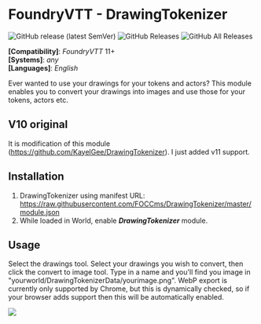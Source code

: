 # FoundryVTT - DrawingTokenizer
![GitHub release (latest SemVer)](https://img.shields.io/github/v/release/FOCCms/DrawingTokenizer?style=for-the-badge) 
![GitHub Releases](https://img.shields.io/github/downloads/FOCCms/DrawingTokenizer/latest/total?style=for-the-badge) 
![GitHub All Releases](https://img.shields.io/github/downloads/FOCCms/DrawingTokenizer/total?style=for-the-badge&label=Downloads+total)  

**[Compatibility]**: *FoundryVTT* 11+  
**[Systems]**: *any*  
**[Languages]**: *English*  

Ever wanted to use your drawings for your tokens and actors? This module enables you to convert your drawings into images and use those for your tokens, actors etc.

## V10 original
It is modification of this module (https://github.com/KayelGee/DrawingTokenizer). I just added v11 support.

## Installation

1. DrawingTokenizer using manifest URL: https://raw.githubusercontent.com/FOCCms/DrawingTokenizer/master/module.json
2. While loaded in World, enable **_DrawingTokenizer_** module.

## Usage

Select the drawings tool. Select your drawings you wish to convert, then click the convert to image tool. Type in a name and you'll find you image in "yourworld/DrawingTokenizerData/yourimage.png".
WebP export is currently only supported by Chrome, but this is dynamically checked, so if your browser adds support then this will be automatically enabled.

![](DrawingTokenizer.gif)